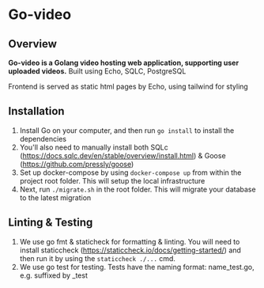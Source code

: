 # Go-video

## Overview
**Go-video is a Golang video hosting web application, supporting user uploaded videos.** Built using Echo, SQLC, PostgreSQL

Frontend is served as static html pages by Echo, using tailwind for styling


## Installation
1. Install Go on your computer, and then run `go install` to install the dependencies
2. You'll also need to manually install both SQLc (https://docs.sqlc.dev/en/stable/overview/install.html) & Goose (https://github.com/pressly/goose)
3. Set up docker-compose by using `docker-compose up` from within the project root folder. This will setup the local infrastructure
4. Next, run `./migrate.sh` in the root folder. This will migrate your database to the latest migration


## Linting & Testing
1. We use go fmt & staticheck for formatting & linting. You will need to install staticcheck (https://staticcheck.io/docs/getting-started/) and then run it by using the `staticcheck ./...` cmd.
2. We use go test for testing. Tests have the naming format: name_test.go, e.g. suffixed by _test


